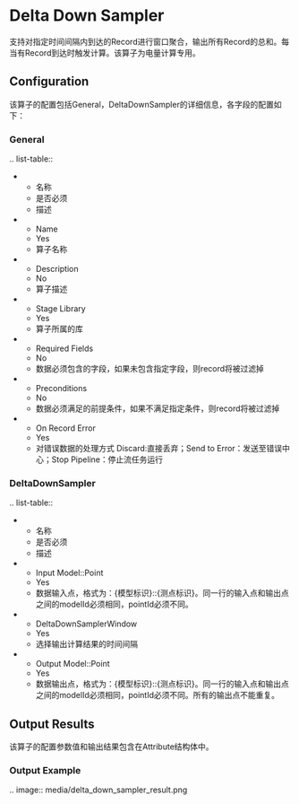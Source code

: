 # Delta Down Sampler

支持对指定时间间隔内到达的Record进行窗口聚合，输出所有Record的总和。每当有Record到达时触发计算。该算子为电量计算专用。



## Configuration

该算子的配置包括General，DeltaDownSampler的详细信息，各字段的配置如下：

### General

.. list-table::

   * - 名称
     - 是否必须
     - 描述
   * - Name
     - Yes
     - 算子名称
   * - Description
     - No
     - 算子描述
   * - Stage Library
     - Yes
     - 算子所属的库
   * - Required Fields
     - No
     - 数据必须包含的字段，如果未包含指定字段，则record将被过滤掉
   * - Preconditions
     - No
     - 数据必须满足的前提条件，如果不满足指定条件，则record将被过滤掉
   * - On Record Error
     - Yes
     - 对错误数据的处理方式  Discard:直接丢弃；Send to Error：发送至错误中心；Stop Pipeline：停止流任务运行


### DeltaDownSampler

.. list-table::

   * - 名称
     - 是否必须
     - 描述
   * - Input Model::Point
     - Yes
     - 数据输入点，格式为：{模型标识}::{测点标识}。同一行的输入点和输出点之间的modelId必须相同，pointId必须不同。
   * - DeltaDownSamplerWindow
     - Yes
     - 选择输出计算结果的时间间隔
   * - Output Model::Point
     - Yes
     - 数据输出点，格式为：{模型标识}::{测点标识}。同一行的输入点和输出点之间的modelId必须相同，pointId必须不同。所有的输出点不能重复。


## Output Results

该算子的配置参数值和输出结果包含在Attribute结构体中。

### Output Example

.. image:: media/delta_down_sampler_result.png

<!--end-->

